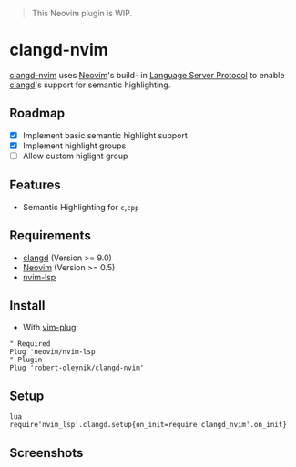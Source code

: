 >
> This Neovim plugin is WIP.
>

# clangd-nvim

[clangd-nvim](https://gitlab.com/robert-oleynik/clangd-nvim/) uses [Neovim](https://github.com/neovim/neovim)'s build- in [Language Server Protocol]() to enable [clangd](https://clangd.llvm.org/)'s support for semantic highlighting.

## Roadmap

- [X] Implement basic semantic highlight support
- [X] Implement highlight groups
- [ ] Allow custom higlight group

## Features

- Semantic Highlighting for `c`,`cpp`

## Requirements

- [clangd](https://clangd.llvm.org/) (Version >= 9.0)
- [Neovim](https://github.com/neovim/neovim) (Version >= 0.5)
- [nvim-lsp](https://github.com/neovim/nvim-lsp)

## Install

- With [vim-plug](https://github.com/junegunn/vim-plug):

```vim
" Required
Plug 'neovim/nvim-lsp'
" Plugin
Plug 'robert-oleynik/clangd-nvim'
```

## Setup

```vim
lua require'nvim_lsp'.clangd.setup{on_init=require'clangd_nvim'.on_init}
```

## Screenshots

